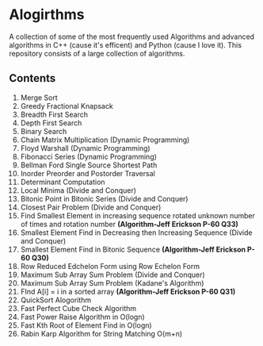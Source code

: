 # Alogirthms
A collection of some of the most frequently used Algorithms and advanced algorithms in C++ (cause it's efficent) and Python (cause I love it). This repository consists of a large collection of algorithms.

## Contents
1. Merge Sort
2. Greedy Fractional Knapsack
3. Breadth First Search
4. Depth First Search
5. Binary Search
6. Chain Matrix Multiplication (Dynamic Programming)
7. Floyd Warshall (Dynamic Programming)
8. Fibonacci Series (Dynamic Programming)
9. Bellman Ford Single Source Shortest Path
10. Inorder Preorder and Postorder Traversal
11. Determinant Computation
12. Local Minima (Divide and Conquer)
13. Bitonic Point in Bitonic Series (Divide and Conquer)
14. Closest Pair Problem (Divide and Conquer)
15. Find Smallest Element in increasing sequence rotated unknown number of times and rotation number **(Algorithm-Jeff Erickson P-60 Q33)**
16. Smallest Element Find in Decreasing then Increasing Sequence (Divide and Conquer)
17. Smallest Element Find in Bitonic Sequence **(Algorithm-Jeff Erickson P-60 Q30)**
18. Row Reduced Edchelon Form using Row Echelon Form
19. Maximum Sub Array Sum Problem (Divide and Conquer)
20. Maximum Sub Array Sum Problem (Kadane's Algorithm)
21. FInd A[i] = i in a sorted array **(Algorithm-Jeff Erickson P-60 Q31)**
22. QuickSort Alogorithm
23. Fast Perfect Cube Check Algorithm
24. Fast Power Raise Algorithm in O(logn)
25. Fast Kth Root of Element Find in O(logn)
26. Rabin Karp Algorithm for String Matching O(m+n)
